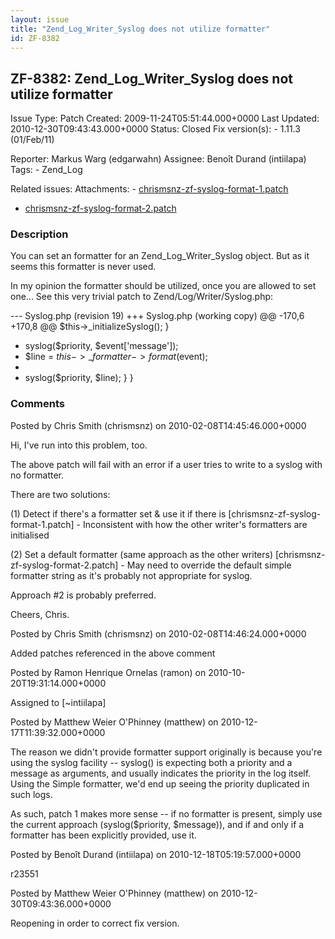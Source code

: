 ```yaml
---
layout: issue
title: "Zend_Log_Writer_Syslog does not utilize formatter"
id: ZF-8382
---
```


ZF-8382: Zend\_Log\_Writer\_Syslog does not utilize formatter
-------------------------------------------------------------

 Issue Type: Patch Created: 2009-11-24T05:51:44.000+0000 Last Updated: 2010-12-30T09:43:43.000+0000 Status: Closed Fix version(s): - 1.11.3 (01/Feb/11)
 
 Reporter:  Markus Warg (edgarwahn)  Assignee:  Benoît Durand (intiilapa)  Tags: - Zend\_Log
 
 Related issues: 
 Attachments: - [chrismsnz-zf-syslog-format-1.patch](/issues/secure/attachment/12727/chrismsnz-zf-syslog-format-1.patch)
- [chrismsnz-zf-syslog-format-2.patch](/issues/secure/attachment/12728/chrismsnz-zf-syslog-format-2.patch)
 
### Description

You can set an formatter for an Zend\_Log\_Writer\_Syslog object. But as it seems this formatter is never used.

In my opinion the formatter should be utilized, once you are allowed to set one... See this very trivial patch to Zend/Log/Writer/Syslog.php:

--- Syslog.php (revision 19) +++ Syslog.php (working copy) @@ -170,6 +170,8 @@ $this->\_initializeSyslog(); }

- syslog($priority, $event['message']);
- $line = $this->\_formatter->format($event);
- 
- syslog($priority, $line); } }
 


 

### Comments

Posted by Chris Smith (chrismsnz) on 2010-02-08T14:45:46.000+0000

Hi, I've run into this problem, too.

The above patch will fail with an error if a user tries to write to a syslog with no formatter.

There are two solutions:

(1) Detect if there's a formatter set & use it if there is [chrismsnz-zf-syslog-format-1.patch] - Inconsistent with how the other writer's formatters are initialised

(2) Set a default formatter (same approach as the other writers) [chrismsnz-zf-syslog-format-2.patch] - May need to override the default simple formatter string as it's probably not appropriate for syslog.

Approach #2 is probably preferred.

Cheers, Chris.

 

 

Posted by Chris Smith (chrismsnz) on 2010-02-08T14:46:24.000+0000

Added patches referenced in the above comment

 

 

Posted by Ramon Henrique Ornelas (ramon) on 2010-10-20T19:31:14.000+0000

Assigned to [~intiilapa]

 

 

Posted by Matthew Weier O'Phinney (matthew) on 2010-12-17T11:39:32.000+0000

The reason we didn't provide formatter support originally is because you're using the syslog facility -- syslog() is expecting both a priority and a message as arguments, and usually indicates the priority in the log itself. Using the Simple formatter, we'd end up seeing the priority duplicated in such logs.

As such, patch 1 makes more sense -- if no formatter is present, simply use the current approach (syslog($priority, $message)), and if and only if a formatter has been explicitly provided, use it.

 

 

Posted by Benoît Durand (intiilapa) on 2010-12-18T05:19:57.000+0000

r23551

 

 

Posted by Matthew Weier O'Phinney (matthew) on 2010-12-30T09:43:36.000+0000

Reopening in order to correct fix version.

 

 